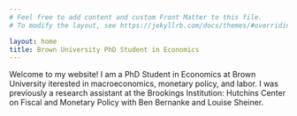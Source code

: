 ```yaml
---
# Feel free to add content and custom Front Matter to this file.
# To modify the layout, see https://jekyllrb.com/docs/themes/#overriding-theme-defaults

layout: home
title: Brown University PhD Student in Economics
---
```


Welcome to my website! I am a PhD Student in Economics at Brown University iterested in macroeconomics, monetary policy, and labor. I was previously a research assistant at the Brookings Institution: Hutchins Center on Fiscal and Monetary Policy with Ben Bernanke and Louise Sheiner. 
